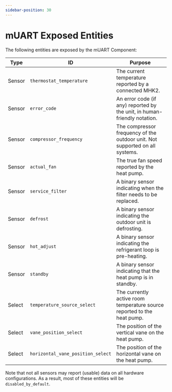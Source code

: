```yaml
---
sidebar-position: 30
---
```


# mUART Exposed Entities

The following entities are exposed by the mUART Component:

| Type   | ID                                | Purpose                                                                     |
|--------|-----------------------------------|-----------------------------------------------------------------------------|
| Sensor | `thermostat_temperature`          | The current temperature reported by a connected MHK2.                       |
| Sensor | `error_code`                      | An error code (if any) reported by the unit, in human-friendly notation.    | 
| Sensor | `compressor_frequency`            | The compressor frequency of the outdoor unit. Not supported on all systems. |
| Sensor | `actual_fan`                      | The true fan speed reported by the heat pump.                               |
| Sensor | `service_filter`                  | A binary sensor indicating when the filter needs to be replaced.            |
| Sensor | `defrost`                         | A binary sensor indicating the outdoor unit is defrosting.                  |
| Sensor | `hot_adjust`                      | A binary sensor indicating the refrigerant loop is pre-heating.             |
| Sensor | `standby`                         | A binary sensor indicating that the heat pump is in standby.                |
| Select | `temperature_source_select`       | The currently active room temperature source reported to the heat pump.     |
| Select | `vane_position_select`            | The position of the vertical vane on the heat pump.                         |
| Select | `horizontal_vane_position_select` | The position of the horizontal vane on the heat pump.                       |

Note that not all sensors may report (usable) data on all hardware configurations. As a result, most of these entities 
will be `disabled_by_default`.